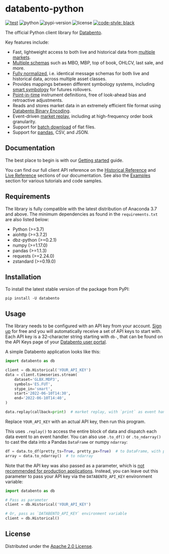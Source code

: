 # databento-python

[![test](https://github.com/databento/databento-python/actions/workflows/test.yml/badge.svg?branch=dev)](https://github.com/databento/databento-python/actions/workflows/test.yml)
![python](https://img.shields.io/badge/python-3.7+-blue.svg)
![pypi-version](https://img.shields.io/pypi/v/databento)
![license](https://img.shields.io/github/license/databento/databento-python?color=blue)
[![code-style: black](https://img.shields.io/badge/code%20style-black-000000.svg)](https://github.com/psf/black)

The official Python client library for [Databento](https://databento.com).

Key features include:
- Fast, lightweight access to both live and historical data from [multiple markets](https://docs.databento.com/knowledge-base/new-users/venues-and-publishers?historical=python&live=python).
- [Multiple schemas](https://docs.databento.com/knowledge-base/new-users/market-data-schemas?historical=python&live=python) such as MBO, MBP, top of book, OHLCV, last sale, and more.
- [Fully normalized](https://docs.databento.com/knowledge-base/new-users/normalization?historical=python&live=python), i.e. identical message schemas for both live and historical data, across multiple asset classes.
- Provides mappings between different symbology systems, including [smart symbology](https://docs.databento.com/reference-historical/basics/symbology?historical=python&live=python) for futures rollovers.
- [Point-in-time]() instrument definitions, free of look-ahead bias and retroactive adjustments.
- Reads and stores market data in an extremely efficient file format using [Databento Binary Encoding](https://docs.databento.com/knowledge-base/new-users/dbz-format?historical=python&live=python).
- Event-driven [market replay](https://docs.databento.com/reference-historical/helpers/bento-replay?historical=python&live=python), including at high-frequency order book granularity.
- Support for [batch download](https://docs.databento.com/knowledge-base/new-users/stream-vs-batch?historical=python&live=python) of flat files.
- Support for [pandas](https://pandas.pydata.org/docs/), CSV, and JSON.

## Documentation
The best place to begin is with our [Getting started](https://docs.databento.com/getting-started?historical=python&live=python) guide.

You can find our full client API reference on the [Historical Reference](https://docs.databento.com/reference-historical?historical=python&live=python) and
[Live Reference](https://docs.databento.com/reference-live?historical=python&live=python) sections of our documentation. See also the
[Examples](https://docs.databento.com/examples?historical=python&live=python) section for various tutorials and code samples.

## Requirements
The library is fully compatible with the latest distribution of Anaconda 3.7 and above.
The minimum dependencies as found in the `requirements.txt` are also listed below:
- Python (>=3.7)
- aiohttp (>=3.7.2)
- dbz-python (>=0.2.1)
- numpy (>=1.17.0)
- pandas (>=1.1.3)
- requests (>=2.24.0)
- zstandard (>=0.19.0)

## Installation
To install the latest stable version of the package from PyPI:

    pip install -U databento

## Usage
The library needs to be configured with an API key from your account.
[Sign up](https://databento.com/signup) for free and you will automatically
receive a set of API keys to start with. Each API key is a 32-character
string starting with `db-`, that can be found on the API Keys page of your [Databento user portal](https://databento.com/platform/keys).

A simple Databento application looks like this:

```python
import databento as db

client = db.Historical('YOUR_API_KEY')
data = client.timeseries.stream(
    dataset='GLBX.MDP3',
    symbols='ES.FUT',
    stype_in='smart',
    start='2022-06-10T14:30',
    end='2022-06-10T14:40',
)

data.replay(callback=print)  # market replay, with `print` as event handler
```

Replace `YOUR_API_KEY` with an actual API key, then run this program.

This uses `.replay()` to access the entire block of data
and dispatch each data event to an event handler. You can also use
`.to_df()` or `.to_ndarray()` to cast the data into a Pandas `DataFrame` or numpy `ndarray`:

```python
df = data.to_df(pretty_ts=True, pretty_px=True)  # to DataFrame, with pretty formatting
array = data.to_ndarray()  # to ndarray
```

Note that the API key was also passed as a parameter, which is
[not recommended for production applications](https://docs.databento.com/knowledge-base/new-users/security-managing-api-keys?historical=python&live=python).
Instead, you can leave out this parameter to pass your API key via the `DATABENTO_API_KEY` environment variable:

```python
import databento as db

# Pass as parameter
client = db.Historical('YOUR_API_KEY')

# Or, pass as `DATABENTO_API_KEY` environment variable
client = db.Historical()
```

## License
Distributed under the [Apache 2.0 License](https://www.apache.org/licenses/LICENSE-2.0.html).
